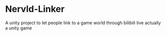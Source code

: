 # Nervld-Linker
A unity project to let people link to a game world through bilibili live
actually a unity game
